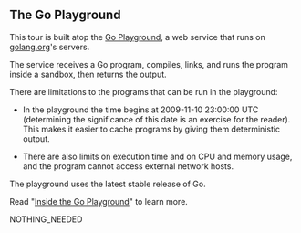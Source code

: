 The Go Playground
-----------------

This tour is built atop the [Go Playground](https://play.golang.org/), a web service that runs on [golang.org](/)'s servers.

The service receives a Go program, compiles, links, and runs the program inside a sandbox, then returns the output.

There are limitations to the programs that can be run in the playground:

*   In the playground the time begins at 2009-11-10 23:00:00 UTC (determining the significance of this date is an exercise for the reader). This makes it easier to cache programs by giving them deterministic output.

*   There are also limits on execution time and on CPU and memory usage, and the program cannot access external network hosts.

The playground uses the latest stable release of Go.

Read "[Inside the Go Playground](/blog/playground)" to learn more.

NOTHING_NEEDED
